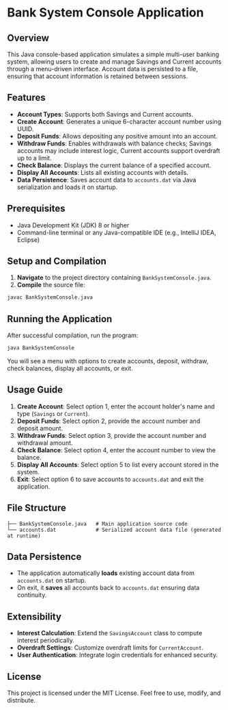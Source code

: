 # Bank System Console Application

## Overview

This Java console-based application simulates a simple multi-user banking system, allowing users to create and manage Savings and Current accounts through a menu-driven interface. Account data is persisted to a file, ensuring that account information is retained between sessions.

## Features

* **Account Types**: Supports both Savings and Current accounts.
* **Create Account**: Generates a unique 6-character account number using UUID.
* **Deposit Funds**: Allows depositing any positive amount into an account.
* **Withdraw Funds**: Enables withdrawals with balance checks; Savings accounts may include interest logic, Current accounts support overdraft up to a limit.
* **Check Balance**: Displays the current balance of a specified account.
* **Display All Accounts**: Lists all existing accounts with details.
* **Data Persistence**: Saves account data to `accounts.dat` via Java serialization and loads it on startup.

## Prerequisites

* Java Development Kit (JDK) 8 or higher
* Command-line terminal or any Java-compatible IDE (e.g., IntelliJ IDEA, Eclipse)

## Setup and Compilation

1. **Navigate** to the project directory containing `BankSystemConsole.java`.
2. **Compile** the source file:

```bash
javac BankSystemConsole.java
```

## Running the Application

After successful compilation, run the program:

```bash
java BankSystemConsole
```

You will see a menu with options to create accounts, deposit, withdraw, check balances, display all accounts, or exit.

## Usage Guide

1. **Create Account**: Select option 1, enter the account holder's name and type (`Savings` or `Current`).
2. **Deposit Funds**: Select option 2, provide the account number and deposit amount.
3. **Withdraw Funds**: Select option 3, provide the account number and withdrawal amount.
4. **Check Balance**: Select option 4, enter the account number to view the balance.
5. **Display All Accounts**: Select option 5 to list every account stored in the system.
6. **Exit**: Select option 6 to save accounts to `accounts.dat` and exit the application.

## File Structure

```
├── BankSystemConsole.java   # Main application source code
└── accounts.dat             # Serialized account data file (generated at runtime)
```

## Data Persistence

* The application automatically **loads** existing account data from `accounts.dat` on startup.
* On exit, it **saves** all accounts back to `accounts.dat` ensuring data continuity.

## Extensibility

* **Interest Calculation**: Extend the `SavingsAccount` class to compute interest periodically.
* **Overdraft Settings**: Customize overdraft limits for `CurrentAccount`.
* **User Authentication**: Integrate login credentials for enhanced security.

## License

This project is licensed under the MIT License. Feel free to use, modify, and distribute.
